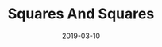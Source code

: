 ---
date: "2019-03-10"
title: "Squares And Squares"
image: "offset_squaresv1_20193101837.png"
alt: "Sqr"
color: ""
link1: "images/offset_squaresv1_20193101837.png"
link2: ""
---